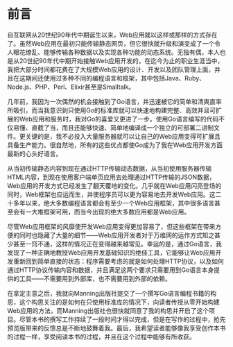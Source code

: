 # 前言

自互联网从20世纪90年代中期诞生以来，Web应用就以这样或那样的方式存在了。虽然Web应用在最初只能传输静态网页，但它很快就升级和演变成了一个令人眼花缭乱、能够传输各种数据以及实现各种功能的动态系统。无独有偶，本人也是从20世纪90年代中期开始接触Web应用开发的，在迄今为止的职业生涯当中，我把大部分时间都花费在了大规模Web应用的设计、开发以及团队管理上面，并且在这期间还使用过多种不同的编程语言和框架，其中包括Java、Ruby、Node.js、PHP、Perl、Elixir甚至是Smalltalk。

几年前，我因为一次偶然的机会接触到了Go语言，并迅速被它的简单和清爽直率所吸引，而当我意识到只使用Go的标准库就可以快速地构建完整、高效并且可扩展的Web应用和服务时，我对Go的喜爱又更进了一步。使用Go语言编写的代码不仅易懂、直截了当，而且还能够快速、简单地编译成一个独立的可部署二进制文件。更关键的是，我不必投入大量服务器就可以让自己的Web应用变得可扩展且具备生产能力。很自然地，所有的这些优点都使Go成为了我在Web应用开发方面最新的心头好语言。

从当初传输静态内容到现在通过HTTP传输动态数据，从当初使用服务器传输HTML内容，到现在使用客户端单页应用去处理通过HTTP传输的JSON数据，Web应用的开发方式已经发生了翻天覆地的变化。几乎就在Web应用闪亮登场的同时，Web框架也应运而生，并使程序员可以更为容易地去开发Web应用。这二十多年以来，绝大多数编程语言都会有至少一个Web应用框架，其中很多语言甚至会有一大堆框架可用，而当今出现的绝大多数应用都是Web应用。

尽管Web应用框架的风靡使开发Web应用变得更加容易了，但这些框架在带来方便的同时也隐藏了大量的细节——Web应用开发者对于万维网的运作方式知之甚少甚至一窍不通，这样的情况正在变得越来越常见。幸运的是，通过Go语言，我发现了一种正确地教授Web应用开发基础知识的绝佳工具，它能够让Web应用开发重新回到简单直接的状态：程序需要考虑的就是如何处理HTTP协议，以及如何通过HTTP协议传输内容和数据，并且满足这两个要求只需要用到Go语言本身提供的工具——不需要用到外部库，也不需要用到外部的依赖。

在拿定主意之后，我就向Manning出版社提交了一个撰写Go语言编程书籍的构思，这个构思关注的是如何在只使用标准库的情况下，向读者传授从零开始构建Web应用的方法，而Manning出版社也很快就同意了我的构思并开启了这个项目。尽管本书的撰写工作持续了一段时间才得以完成，但是在写作的过程中，抢先预览版带来的反馈总是不断地鼓舞着我。最后，我希望读者能够像我享受创作本书的过程一样，享受阅读本书的过程，并且在这个过程中能够有所收获。



